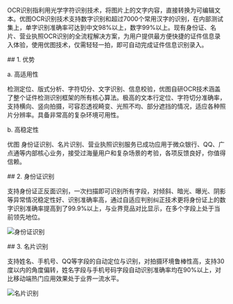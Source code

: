 OCR识别指利用光学字符识别技术，将图片上的文字内容，直接转换为可编辑文本。优图OCR识别技术支持数字识别和超过7000个常用汉字的识别，在内部测试集上，单字识别准确率可达到中文98%以上，数字99%以上。现有身份证、名片、营业执照OCR识别的全流程解决方案，为用户提供最方便快捷的证件信息录入体验，使用优图技术，仅需轻轻一拍，即可自动完成证件信息识别录入。

## 1. 优势

a. 高适用性

检测定位、版式分析、字符切分、文字识别、信息校验，优图自研OCR技术涵盖了整个证件检测识别框架的所有核心算法。极高的文本行定位、字符切分准确率，支持横向、竖向拍摄，可容忍透视畸变、光照不均、部分遮挡的情况，适应各种照片分辨率。具备非常高的复杂环境可用性。

b. 高稳定性

优图 身份证识别、名片识别、营业执照识别服务已成功应用于微众银行、QQ、广点通等内部核心业务，接受过海量用户和复杂场景的考验，各项反馈良好，你值得信赖。

## 2. 身份证识别

支持身份证正反面识别，一次扫描即可识别所有字段，对倾斜、暗光、曝光、阴影等异常情况稳定性好、识别准确率高，通过自适应判别纠正技术更将身份证上的数字识别准确率提高到了99.9%以上，与业界竞品对比显示，在多个字段上处于当前领先地位。

![身份证识别](http://imgcache.tce.fsphere.cn/image/mc.qcloudimg.com/static/img/dfc1bcdd3be822b730eb347b17f5f55f/image.jpg)

## 3. 名片识别

支持姓名、手机号、QQ等字段的自动定位与识别，对拍摄环境鲁棒性高，支持30度以内的角度偏转，姓名字段与手机号码字段自动识别准确率均在90%以上，对比移动端热门应用效果处于业界一流水平。

![名片识别](http://imgcache.tce.fsphere.cn/image/mc.qcloudimg.com/static/img/dd9ecbcb093fe51b8c3e9cf38be1eb69/image.jpg)
